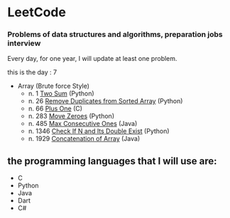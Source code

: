 # LeetCode
### Problems of data structures and algorithms, preparation jobs interview
Every day, for one year, I will update at least one problem.

this is the day : 7
- Array (Brute force Style)
   - n. 1 [Two Sum](https://github.com/Sif247/LeetCode/tree/main/1%20Two%20Sum)   (Python)
   - n. 26 [Remove Duplicates from Sorted Array](https://github.com/Sif247/LeetCode/tree/main/26%20Remove%20Duplicates%20from%20Sorted%20Array)   (Python)
   - n. 66 [Plus One](https://github.com/Sif247/LeetCode/tree/main/66%20Plus%20One)   (C)
   - n. 283 [Move Zeroes](https://github.com/Sif247/LeetCode/tree/main/283%20Move%20Zeroes)   (Python)
   - n. 485 [Max Consecutive Ones](https://github.com/Sif247/LeetCode/tree/main/485%20Max%20Consecutive%20Ones)   (Java)
   - n. 1346 [Check If N and Its Double Exist](https://github.com/Sif247/LeetCode/tree/main/1346%20Check%20If%20N%20and%20Its%20Double%20Exist)   (Python)
   - n. 1929 [Concatenation of Array](https://github.com/Sif247/LeetCode/tree/main/1929.Concatenation%20of%20Array)   (Java)
     
  
   



## the programming languages that I will use are:

- C
- Python
- Java
- Dart
- C#
  


